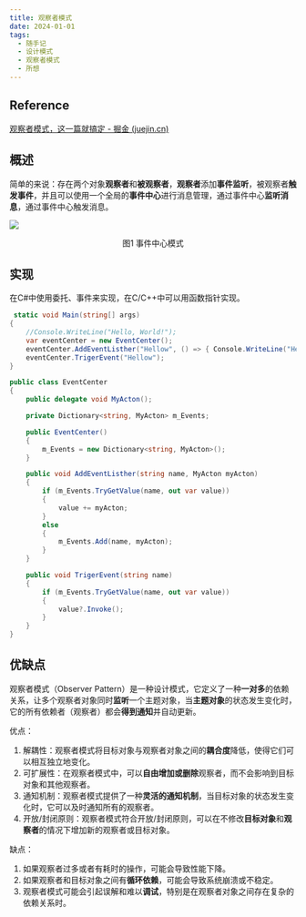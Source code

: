 ```yaml
---
title: 观察者模式
date: 2024-01-01
tags:
  - 随手记
  - 设计模式
  - 观察者模式
  - 所想
---
```

## Reference

[观察者模式，这一篇就搞定 - 掘金 (juejin.cn)](https://juejin.cn/post/6844904100459446285)

## 概述

简单的来说：存在两个对象**观察者**和**被观察者**，**观察者**添加**事件监听**，被观察者**触发事件**，并且可以使用一个全局的**事件中心**进行消息管理，通过事件中心**监听消息**，通过事件中心触发消息。

![](/images/posts/B0132602E90833C337CFDEE0940595DA.jpg)
<center>图1 事件中心模式</center>

## 实现

在C#中使用委托、事件来实现，在C/C++中可以用函数指针实现。

```C#
 static void Main(string[] args)
{
	//Console.WriteLine("Hello, World!");
	var eventCenter = new EventCenter();
	eventCenter.AddEventListher("Hellow", () => { Console.WriteLine("Hellow"); });
	eventCenter.TrigerEvent("Hellow");
}

public class EventCenter
{
	public delegate void MyActon();

	private Dictionary<string, MyActon> m_Events;

	public EventCenter()
	{
		m_Events = new Dictionary<string, MyActon>();
	}

	public void AddEventListher(string name, MyActon myActon)
	{
		if (m_Events.TryGetValue(name, out var value))
		{
			value += myActon;
		}
		else
		{
			m_Events.Add(name, myActon);
		}
	}

	public void TrigerEvent(string name)
	{
		if (m_Events.TryGetValue(name, out var value))
		{
			value?.Invoke();
		}
	}
}
```

## 优缺点

观察者模式（Observer Pattern）是一种设计模式，它定义了一种**一对多**的依赖关系，让多个观察者对象同时**监听**一个主题对象，当**主题对象**的状态发生变化时，它的所有依赖者（观察者）都会**得到通知**并自动更新。

优点：
1. 解耦性：观察者模式将目标对象与观察者对象之间的**耦合度**降低，使得它们可以相互独立地变化。
2. 可扩展性：在观察者模式中，可以**自由增加或删除**观察者，而不会影响到目标对象和其他观察者。
3. 通知机制：观察者模式提供了一种**灵活的通知机制**，当目标对象的状态发生变化时，它可以及时通知所有的观察者。
4. 开放/封闭原则：观察者模式符合开放/封闭原则，可以在不修改**目标对象**和**观察者**的情况下增加新的观察者或目标对象。

缺点：
1. 如果观察者过多或者有耗时的操作，可能会导致性能下降。
2. 如果观察者和目标对象之间有**循环依赖**，可能会导致系统崩溃或不稳定。
3. 观察者模式可能会引起误解和难以**调试**，特别是在观察者对象之间存在复杂的依赖关系时。